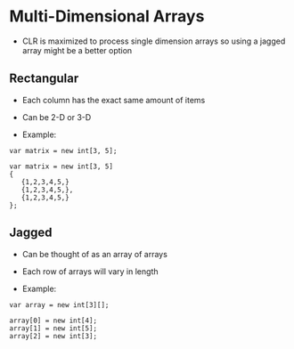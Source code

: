 # Multi-Dimensional Arrays

* CLR is maximized to process single dimension arrays so using a jagged array might be a better option

## Rectangular

* Each column has the exact same amount of items

* Can be 2-D or 3-D

* Example:

```(C#)
var matrix = new int[3, 5];

var matrix = new int[3, 5]
{
   {1,2,3,4,5,}
   {1,2,3,4,5,},
   {1,2,3,4,5,}
};
```

## Jagged

* Can be thought of as an array of arrays

* Each row of arrays will vary in length

* Example:

```(C#)
var array = new int[3][];

array[0] = new int[4];
array[1] = new int[5];
array[2] = new int[3];

```